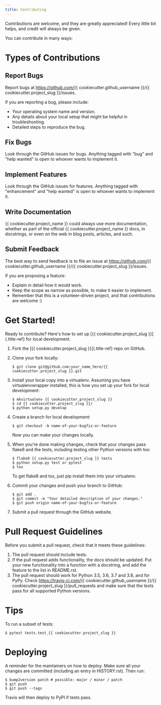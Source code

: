 ```yaml
---
title: Contributing
---
```


Contributions are welcome, and they are greatly appreciated! Every
little bit helps, and credit will always be given.

You can contribute in many ways:

# Types of Contributions

## Report Bugs

Report bugs at <https://github.com/>{{ cookiecutter.github_username
}}/{{ cookiecutter.project_slug }}/issues.

If you are reporting a bug, please include:

-   Your operating system name and version.
-   Any details about your local setup that might be helpful in
    troubleshooting.
-   Detailed steps to reproduce the bug.

## Fix Bugs

Look through the GitHub issues for bugs. Anything tagged with \"bug\"
and \"help wanted\" is open to whoever wants to implement it.

## Implement Features

Look through the GitHub issues for features. Anything tagged with
\"enhancement\" and \"help wanted\" is open to whoever wants to
implement it.

## Write Documentation

{{ cookiecutter.project_name }} could always use more documentation,
whether as part of the official {{ cookiecutter.project_name }} docs, in
docstrings, or even on the web in blog posts, articles, and such.

## Submit Feedback

The best way to send feedback is to file an issue at
<https://github.com/>{{ cookiecutter.github_username }}/{{
cookiecutter.project_slug }}/issues.

If you are proposing a feature:

-   Explain in detail how it would work.
-   Keep the scope as narrow as possible, to make it easier to
    implement.
-   Remember that this is a volunteer-driven project, and that
    contributions are welcome :)

# Get Started!

Ready to contribute? Here\'s how to set up [{{ cookiecutter.project_slug
}}]{.title-ref} for local development.

1.  Fork the [{{ cookiecutter.project_slug }}]{.title-ref} repo on
    GitHub.

2.  Clone your fork locally:

    ``` shell
    $ git clone git@github.com:your_name_here/{{ cookiecutter.project_slug }}.git
    ```

3.  Install your local copy into a virtualenv. Assuming you have
    virtualenvwrapper installed, this is how you set up your fork for
    local development:

    ``` shell
    $ mkvirtualenv {{ cookiecutter.project_slug }}
    $ cd {{ cookiecutter.project_slug }}/
    $ python setup.py develop
    ```

4.  Create a branch for local development:

    ``` shell
    $ git checkout -b name-of-your-bugfix-or-feature
    ```

    Now you can make your changes locally.

5.  When you\'re done making changes, check that your changes pass
    flake8 and the tests, including testing other Python versions with
    tox:

    ``` shell
    $ flake8 {{ cookiecutter.project_slug }} tests
    $ python setup.py test or pytest
    $ tox
    ```

    To get flake8 and tox, just pip install them into your virtualenv.

6.  Commit your changes and push your branch to GitHub:

    ``` shell
    $ git add .
    $ git commit -m "Your detailed description of your changes."
    $ git push origin name-of-your-bugfix-or-feature
    ```

7.  Submit a pull request through the GitHub website.

# Pull Request Guidelines

Before you submit a pull request, check that it meets these guidelines:

1.  The pull request should include tests.
2.  If the pull request adds functionality, the docs should be updated.
    Put your new functionality into a function with a docstring, and add
    the feature to the list in README.rst.
3.  The pull request should work for Python 3.5, 3.6, 3.7 and 3.8, and
    for PyPy. Check <https://travis-ci.com/>{{
    cookiecutter.github_username }}/{{ cookiecutter.project_slug
    }}/pull_requests and make sure that the tests pass for all supported
    Python versions.

# Tips

To run a subset of tests:

``` shell
$ pytest tests.test_{{ cookiecutter.project_slug }}
```

# Deploying

A reminder for the maintainers on how to deploy. Make sure all your
changes are committed (including an entry in HISTORY.rst). Then run:

``` shell
$ bump2version patch # possible: major / minor / patch
$ git push
$ git push --tags
```

Travis will then deploy to PyPI if tests pass.
